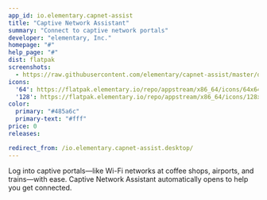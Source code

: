 ```yaml
---
app_id: io.elementary.capnet-assist
title: "Captive Network Assistant"
summary: "Connect to captive network portals"
developer: "elementary, Inc."
homepage: "#"
help_page: "#"
dist: flatpak
screenshots:
  - https://raw.githubusercontent.com/elementary/capnet-assist/master/data/screenshot.png
icons:
  '64': https://flatpak.elementary.io/repo/appstream/x86_64/icons/64x64/io.elementary.capnet-assist.png
  '128': https://flatpak.elementary.io/repo/appstream/x86_64/icons/128x128/io.elementary.capnet-assist.png
color:
  primary: "#485a6c"
  primary-text: "#fff"
price: 0
releases:

redirect_from: /io.elementary.capnet-assist.desktop/
---
```


<p>Log into captive portals—like Wi-Fi networks at coffee shops, airports, and trains—with ease. Captive Network Assistant automatically opens to help you get connected.</p>